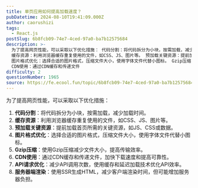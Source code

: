 ```yaml
---
title: 单页应用如何提高加载速度？
pubDatetime: 2024-08-10T19:41:09.000Z
author: caorushizi
tags:
  - React.js
postSlug: 6b8fcb09-74e7-4ced-97a0-ba7b12575684
description: >-
  为了提高网页性能，可以采取以下优化措施： 代码分割：将代码拆分为小块，按需加载，减少加载时间。
  缓存资源：利用浏览器缓存重复使用的文件，如CSS、JS、图片等。 预加载关键资源：提前加载首页所需的关键资源，如JS、CSS或数据。
  图片格式优化：选择合适的图片格式，压缩文件大小，使用字体文件代替小图标。 Gzip压缩：使用Gzip压缩减少文件大小，提高传输效率。
  CDN使用：通过CDN缓存和传递文件
difficulty: 2
questionNumber: 1965
source: https://fe.ecool.fun/topic/6b8fcb09-74e7-4ced-97a0-ba7b12575684
---
```


为了提高网页性能，可以采取以下优化措施：

1. **代码分割**：将代码拆分为小块，按需加载，减少加载时间。
2. **缓存资源**：利用浏览器缓存重复使用的文件，如CSS、JS、图片等。
3. **预加载关键资源**：提前加载首页所需的关键资源，如JS、CSS或数据。
4. **图片格式优化**：选择合适的图片格式，压缩文件大小，使用字体文件代替小图标。
5. **Gzip压缩**：使用Gzip压缩减少文件大小，提高传输效率。
6. **CDN使用**：通过CDN缓存和传递文件，加快下载速度和提高可靠性。
7. **API请求优化**：减少API调用次数，使用缓存和延迟加载技术优化API效率。
8. **服务器端渲染**：使用SSR生成HTML，减少客户端渲染时间，但可能增加服务器负担。
